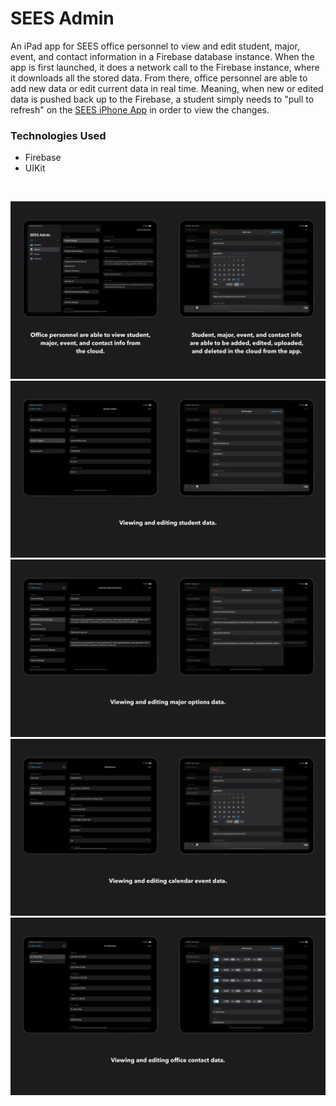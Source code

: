 # SEES Admin
An iPad app for SEES office personnel to view and edit student, major, event, and contact information in a Firebase database instance. When the app is first launched, it does a network call to the Firebase instance, where it downloads all the stored data. From there, office personnel are able to add new data or edit current data in real time. Meaning, when new or edited data is pushed back up to the Firebase, a student simply needs to "pull to refresh" on the [SEES iPhone App](https://github.com/robertparsonsdev/SEESApp) in order to view the changes.

### Technologies Used
- Firebase
- UIKit
<br/>

![SEES Admin Banner](/Images/SEESAdminBanner.jpg)
<br/>
![Students Banner](/Images/StudentsBanner.jpg)
<br/>
![Options Banner](/Images/OptionsBanner.jpg)
<br/>
![Events Banner](/Images/EventsBanner.jpg)
<br/>
![Contacts Banner](/Images/ContactsBanner.jpg)
<br/>